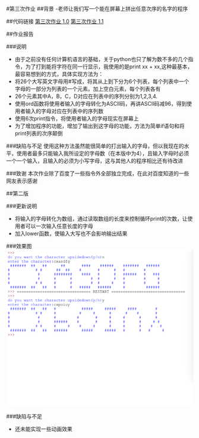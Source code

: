 
#第三次作业
##背景
-老师让我们写一个能在屏幕上拼出任意次序的名字的程序

##代码链接
[第三次作业 1.0](https://github.com/chengxi95/computational-physics_N2013301020038/blob/master/%E7%AC%AC%E4%B8%89%E6%AC%A1%E4%BD%9C%E4%B8%9A%201.0.py)
[第三次作业 1.1](https://github.com/chengxi95/computational-physics_N2013301020038/blob/master/%E7%AC%AC%E4%B8%89%E6%AC%A1%E4%BD%9C%E4%B8%9A1.1.py)

##作业报告

###说明
- 由于之前没有任何计算机语言的基础，关于python也只了解为数不多的几个指令，为了打到能将字符在同一行显示，我使用的是print xx + xx,这种最基本，最容易想到的方式，具体实现方法为：
- 将26个大写英文字母用#写成，将其从上到下分为6个列表，每个列表中一个字母的一部分为列表的一个元素。加上空白元素，每个列表各有
- 26个元素其中A，B，C，D对应在列表中的序列分别为1,2,3,4.
- 使用ord函数将使用者输入的字母转化为ASCII码，再讲ASCII码减96，得到使用者输入的字母对应在列表中的序列数
- 使用6次print指令，将使用者输入的字母现实在屏幕上
- 为了增加程序的功能，增加了输出到这字母的功能，方法为简单if语句和将print列表的次序颠倒
 
 
###缺陷与不足
使用这种方法虽然能很简单的打出输入的字母，但以我现在的水平，使用者最多只能输入我所设定的字母数（在本版中为4），且输入字母时必须一个一个输入，且输入的必须为小写字母，这与其他人的程序相比还有待改进

###致谢
 本次作业除了百度了一些指令外全部独立完成，在此对百度知道的一些网友表示感谢
 
##第二版

###更新说明
- 将输入的字母转化为数组，通过读取数组的长度来控制循环print的次数，让使用者可以一次输入任意长度的字母
- 加入lower函数，使输入大写也不会影响输出结果

###效果图
![](https://raw.githubusercontent.com/chengxi95/images/master/%E7%AC%AC%E4%B8%89%E6%AC%A1%E4%BD%9C%E4%B8%9A1.2%E6%95%88%E6%9E%9C%E5%9B%BE.png)

###缺陷与不足
- 还未能实现一些动画效果